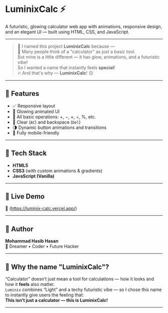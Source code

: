 # LuminixCalc ⚡

A futuristic, glowing calculator web app with animations, responsive design, and an elegant UI — built using HTML, CSS, and JavaScript.

---

> 🧠 I named this project **LuminixCalc** because —  
> 🎯 Many people think of a "calculator" as just a basic tool.  
> But mine is a little different — it has glow, animations, and a futuristic vibe!  
> So I wanted a name that instantly feels **special**!  
> 🔥 And that's why — **LuminixCalc**! 😉

---

## 🔧 Features

- ✅ Responsive layout  
- 🎨 Glowing animated UI  
- 🔢 All basic operations: +, −, ×, ÷, %, etc.  
- 🧼 Clear (`AC`) and backspace (`Del`)  
- 🌗 Dynamic button animations and transitions  
- 📱 Fully mobile-friendly  

---

## 📁 Tech Stack

- **HTML5**  
- **CSS3** (with custom animations & gradients)  
- **JavaScript (Vanilla)**  

---

## 🧪 Live Demo

🔗 (https://luminix-calc.vercel.app/)

---

## 🧠 Author

**Mohammad Hasib Hasan**  
🚀 Dreamer • Coder • Future Hacker

---

## 📌 Why the name "LuminixCalc"?

“Calculator” doesn’t just mean a tool for calculations — how it looks and how it **feels** also matter.  
`Luminix` combines “Light” and a techy futuristic vibe — so I chose this name to instantly give users the feeling that:  
**This isn’t just a calculator — this is LuminixCalc!**

---

